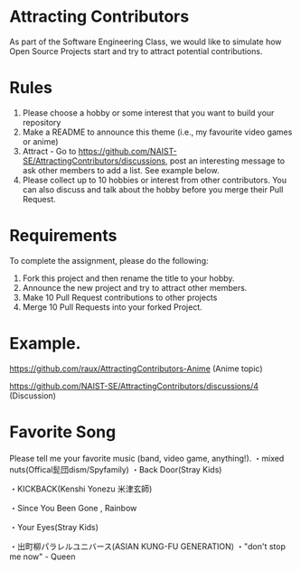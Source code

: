 # Attracting Contributors
As part of the Software Engineering Class, we would like to simulate how Open Source Projects start and try to attract potential contributions.

# Rules

1. Please choose a hobby or some interest that you want to build your repository
2. Make a README to announce this theme (i.e., my favourite video games or anime)
3. Attract - Go to https://github.com/NAIST-SE/AttractingContributors/discussions, post an interesting message to ask other members to add a list. See example below.
4. Please collect up to 10 hobbies or interest from other contributors. You can also discuss and talk about the hobby before you merge their Pull Request.

# Requirements
To complete the assignment, please do the following:
1. Fork this project and then rename the title to your hobby. 
2. Announce the new project and try to attract other members.
3. Make 10 Pull Request contributions to other projects
4. Merge 10 Pull Requests into your forked Project.

# Example. 
https://github.com/raux/AttractingContributors-Anime (Anime topic)

https://github.com/NAIST-SE/AttractingContributors/discussions/4 (Discussion)

# Favorite Song
Please tell me your favorite music (band, video game, anything!).
・mixed nuts(Offical髭団dism/Spyfamily)
・Back Door(Stray Kids)

・KICKBACK(Kenshi Yonezu  米津玄師)

・Since You Been Gone , Rainbow

・Your Eyes(Stray Kids)

・出町柳パラレルユニバース(ASIAN KUNG-FU GENERATION)
・"don't stop me now" - Queen

